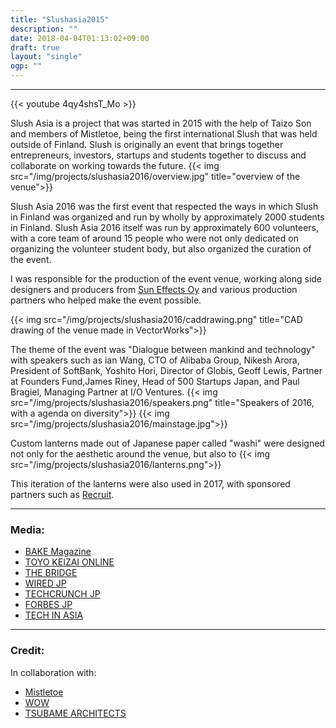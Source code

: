 ```yaml
---
title: "Slushasia2015"
description: ""
date: 2018-04-04T01:13:02+09:00
draft: true
layout: "single"
ogp: ""
---
```

---



{{< youtube 4qy4shsT_Mo >}}

Slush Asia is a project that was started in 2015 with the help of Taizo Son and members of Mistletoe, being the first international Slush that was held outside of Finland.
Slush is originally an event that brings together entrepreneurs, investors, startups and students together to discuss and collaborate on working towards the future.
{{< img src="/img/projects/slushasia2016/overview.jpg" title="overview of the venue">}}

Slush Asia 2016 was the first event that respected the ways in which Slush in Finland was organized and run by wholly by approximately 2000 students in Finland. Slush Asia 2016 itself was run by approximately 600 volunteers, with a core team of around 15 people who were not only dedicated on organizing the volunteer student body, but also organized the curation of the event.

I was responsible for the production of the event venue, working along side designers and producers from [Sun Effects Oy](http://www.suneffects.fi/) and various production partners who helped make the event possible.

{{< img src="/img/projects/slushasia2016/caddrawing.png" title="CAD drawing of the venue made in VectorWorks">}}

The theme of the event was "Dialogue between mankind and technology" with speakers such as ian Wang, CTO of Alibaba Group, Nikesh Arora, President of SoftBank, Yoshito Hori, Director of Globis, Geoff Lewis, Partner at Founders Fund,James Riney, Head of 500 Startups Japan, and Paul Bragiel, Managing Partner at I/O Ventures.
{{< img src="/img/projects/slushasia2016/speakers.png" title="Speakers of 2016, with a agenda on diversity">}}
{{< img src="/img/projects/slushasia2016/mainstage.jpg">}}

Custom lanterns made out of Japanese paper called "washi" were designed not only for the aesthetic around the venue, but also to 
{{< img src="/img/projects/slushasia2016/lanterns.png">}}

This iteration of the lanterns were also used in 2017, with sponsored partners such as [Recruit](https://www.recruit.jp).

---
### Media:
* [BAKE Magazine](http://bake-jp.com/magazine/?p=88)
* [TOYO KEIZAI ONLINE](https://toyokeizai.net/articles/-/69833)
* [THE BRIDGE](http://thebridge.jp/tag/slush-asia-2015)
* [WIRED JP](https://wired.jp/2015/05/07/slush-asia/)
* [TECHCRUNCH JP](jp.techcrunch.com/2015/04/22/jp20150421slush)
* [FORBES JP](https://forbesjapan.com/articles/detail/3664)
* [TECH IN ASIA](https://www.techinasia.com/slush-asia-pitch-contest)

---

### Credit:
In collaboration with: 

* [Mistletoe](http://mistletoe.co/en/) 
* [WOW](http://www.w0w.co.jp/)
* [TSUBAME ARCHITECTS](http://tbma.jp/lab/1781/)
